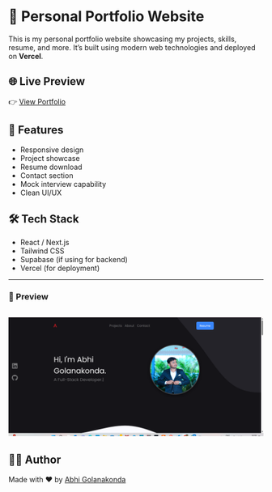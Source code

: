 # 🚀 Personal Portfolio Website

This is my personal portfolio website showcasing my projects, skills, resume, and more. It’s built using modern web technologies and deployed on **Vercel**.

## 🌐 Live Preview

👉 [View Portfolio](https://abhiportfolio-gold.vercel.app/)

## 📁 Features

- Responsive design
- Project showcase
- Resume download
- Contact section
- Mock interview capability
- Clean UI/UX

## 🛠 Tech Stack

- React / Next.js
- Tailwind CSS
- Supabase (if using for backend)
- Vercel (for deployment)

---

### 📸 Preview

![Website Preview](public/preview.png) 
---

## 🧑‍💻 Author

Made with ❤️ by [Abhi Golanakonda](https://abhiportfolio-gold.vercel.app/)
